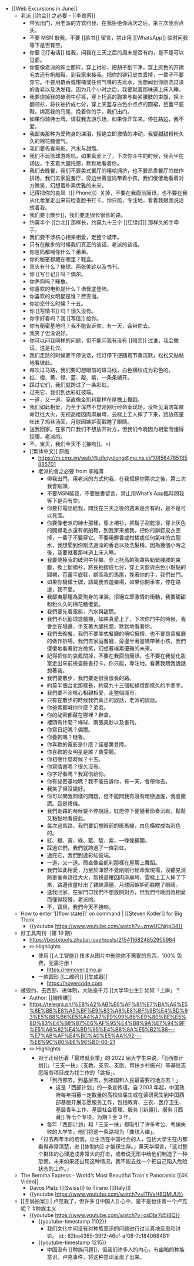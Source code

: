 - [[Web Excursions in June]]
	- 老派 [[约会]] 之必要 - [[李维菁]]
		- 带我出门，用老派的方式约我，在我拒绝你两次之后，第三次我会点头。
		- 不要 MSN 敲我，不要 [[脸书]] 留言，禁止用 [[WhatsApp]] 临时问我等下是否有空。
		- 你要 [[打电话]] 给我，问我在三天之后的周末是否有约，是不是可以见面。
		- 你要像老派的绅士那样，穿上衬衫，把胡子刮干净，穿上灰色的开襟毛衣还有帆船鞋，到我家来接我。把你的铆钉皮衣丢掉，一辈子不要穿它。不要用麝香或柑橘或任何气味的古龙水，我想闻到你刚洗过澡的香皂以及洗发精。因为几个小时之后，我要就着那味道上床入睡。
		- 我要烧掉我的破洞牛仔裤，穿上托高的胸罩与勒紧腰肢的束腹，换上翻领衫，将长袖折成七分，穿上天蓝与白色小点点的圆裙，芭蕾平底鞋，绑高我的马尾，挽着你的手，我们出门。
		- 如果你骑伟士牌，请载我去游乐场，如果你开车来，停在路边，我不爱。
		- 我鄙夷那种为爱殉身的涕泪，拒绝立即激情的冲动，我要甜甜粉粉久久的棉花糖傻气。
		- 我们要先看电影，汽水与甜筒。
		- 我们不玩篮球游戏机，如果真爱上了，下次你斗牛的时候，我会坐在场边，手支着大腿托腮，默默地看着你。
		- 我们去晚餐，我们不要美式餐厅的嘻哈拥挤，也不要昂贵餐厅的做作排场，我们去家庭餐厅，旁边坐着爸妈带着小孩，我们傻傻地看着对方微笑，幻想着朴素优雅的未来。
		- 记得把你的哀凤（[[iPhone]]）关掉，不要在我面前简讯，也不要在我从化妆室走出来前检查脸书打卡。你只能，专注地，看着我跟我说话想着我。
		- 我们要 [[散步]]，我们要走很长很长的路。
		- 约莫半个 [[台北]] 那样长，约莫九十三个 [[红绿灯]] 那样久的手牵手。
		- 我们要不涉核心相亲相爱，走整个城市。
		- 只有在散步的时候我们真正的谈话，老派的谈话。
		- 你爸妈都喊你什么？弟弟。
		- 你的秘密都藏在哪里？鞋盒。
		- 里头有什么？棒球、两张美钞以及书刊。
		- 你 [[写日记]] 吗？偶尔。
		- 你养狗吗？眯鲁。
		- 你喜欢的电影是什么？诺曼底登陆。
		- 你喜欢的女明星是谁？费雯丽。
		- 你初恋什么时候？十五。
		- 你 [[写情书]] 吗？很久没有。
		- 你字好看吗？我 [[写信]] 给你。
		- 你有秘密基地吗？我不能告诉你，有一天，会带你去。
		- 我笑了但没说好。
		- 你可以问我同样的问题，但不能问我有没有 [[暗恋]] 过谁，我会撒谎。这是礼仪。
		- 我们走路的时候要不停说话，红灯停下便随着节奏沉默，松松又黏黏地看彼此。
		- 每次过马路，我们要幻想眼前的斑马线，白色横纹成为彩色的。
		- 红、橙、黄、绿、蓝、靛、紫，一条条铺开。
		- 踩过它们，我们就跨过了一条彩虹。
		- 过完它，我们到达彩虹彼端。
		- 一道，又一道。简直像金凯利那样在屋檐上舞蹈。
		- 我们如此相爱，乃至于浑然不觉刚刚行经命案现场，没听见消防车催命赶往大火，无视高楼因肉麻崩垮，云梯上工人摔了下来，路边孩童吐出了鸡丝汤面，月球因嫉妒而戳瞎了眼睛。
		- 送我回家。在家门口我们不想放开对方，但我们今晚因为相爱而懂得狡猾，老派的。
		- 不，宝贝，我们今天不 [[接吻]]。>)
		- [[繁体中文]] 原版
			- https://m.cmx.im/web/@zifeiyulong@me.ns.ci/108564785135885701
			- 老派約會之必要 from 李維菁
				- 帶我出門，用老派的方式約我，在我拒絕你兩次之後，第三次我會點頭。
				- 不要MSN敲我，不要臉書留言，禁止用What’s App臨時問我等下是否有空。
				- 你要打電話給我，問我在三天之後的週末是否有約，是不是可以見面。
				- 你要像老派的紳士那樣，穿上襯衫，把鬍子刮乾淨，穿上灰色的開襟毛衣還有帆船鞋，到我家來接我。把你的鉚釘皮衣丟掉，一輩子不要穿它。不要用麝香或柑橘或任何氣味的古龍水，我想聞到你剛洗過澡的香皂以及洗髮精。因為幾個小時之後，我要就著那味道上床入睡。
				- 我要燒掉我的破洞牛仔褲，穿上托高的胸罩與勒緊腰肢的束腹，換上翻領衫，將長袖摺成七分，穿上天藍與白色小點點的圓裙，芭蕾平底鞋，綁高我的馬尾，挽著你的手，我們出門。
				- 如果你騎偉士牌，請載我去遊樂場，如果你開車來，停在路邊，我不愛。
				- 我鄙夷那種為愛殉身的涕淚，拒絕立即激情的衝動，我要甜甜粉粉久久的棉花糖傻氣。
				- 我們要先看電影，汽水與甜筒。
				- 我們不玩籃球遊戲機，如果真愛上了，下次你鬥牛的時候，我會坐在場邊，手支著大腿托腮，默默地看著你。
				- 我們去晚餐，我們不要美式餐廳的嘻哈擁擠，也不要昂貴餐廳的做作排場，我們去家庭餐廳，旁邊坐著爸媽帶著小孩，我們傻傻地看著對方微笑，幻想著樸素優雅的未來。
				- 記得把你的哀鳳關掉，不要在我面前簡訊，也不要在我從化妝室走出來前檢查臉書打卡。你只能，專注地，看著我跟我說話想著我。
				- 我們要散步，我們要走很長很長的路。
				- 約莫半個台北那樣長，約莫九十三個紅綠燈那樣久的手牽手。
				- 我們要不涉核心相親相愛，走整個城市。
				- 只有在散步的時候我們真正的談話，老派的談話。
				- 你爸媽都喊你什麼？弟弟。
				- 你的祕密都藏在哪裡？鞋盒。
				- 裡頭有什麼？棒球、兩張美鈔以及書刊。
				- 你寫日記嗎？偶爾。
				- 你養狗嗎？瞇魯。
				- 你喜歡的電影是什麼？諾曼第登陸。
				- 你喜歡的女明星是誰？費雯麗。
				- 你初戀什麼時候？十五。
				- 你寫情書嗎？很久沒有。
				- 你字好看嗎？我寫信給你。
				- 你有祕密基地嗎？我不能告訴你，有一天，會帶你去。
				- 我笑了但沒說好。
				- 你可以問我同樣的問題，但不能問我有沒有暗戀過誰，我會撒謊。這是禮儀。
				- 我們走路的時候要不停說話，紅燈停下便隨著節奏沉默，鬆鬆又黏黏地看彼此。
				- 每次過馬路，我們要幻想眼前的斑馬線，白色橫紋成為彩色的。
				- 紅、橙、黃、綠、藍、靛、紫，一條條鋪開。
				- 踩過它們，我們就跨過了一條彩虹。
				- 過完它，我們到達彩虹彼端。
				- 一道，又一道。簡直像金凱利那樣在屋簷上舞蹈。
				- 我們如此相愛，乃至於渾然不覺剛剛行經命案現場，沒聽見消防車催命趕往大火，無視高樓因肉麻崩垮，雲梯上工人摔了下來，路邊孩童吐出了雞絲湯麵，月球因嫉妒而戳瞎了眼睛。
				- 送我回家。在家門口我們不想放開對方，但我們今晚因為相愛而懂得狡猾，老派的。
				- 不，寶貝，我們今天不接吻。
	- How to enter ‘[[flow state]]’ on command | [[Steven Kotler]] for Big Think
		- {{youtube https://www.youtube.com/watch?v=znwUCNrjpD4}}
	- 好工具周刊（第 19 期）
		- https://bestxtools.zhubai.love/posts/2154116824852905984
		- ✏️ Highlights
			- 使用 [[人工智能]] 技术从图片中删除你不需要的东西，100% 免费，无需注册！
				- https://remover.zmo.ai
			- 一款圆形 [[二维码]] [[生成器]]
				- https://hovercode.com
	- 被毁约、去西部、进体制，大陆逾千万 [[大学毕业生]] 如何「上岸」？
		- Author: [[端传媒]]
		- https://telegra.ph/%E8%A2%AB%E6%AF%81%E7%BA%A6%E5%8E%BB%E8%A5%BF%E9%83%A8%E8%BF%9B%E4%BD%93%E5%88%B6%E5%A4%A7%E9%99%86%E9%80%BE%E5%8D%83%E4%B8%87%E6%AF%95%E4%B8%9A%E7%94%9F%E5%A6%82%E4%BD%95%E4%B8%8A%E5%B2%B8---%E7%AB%AF%E4%BC%A0%E5%AA%92---%E6%9C%80%E6%96%B0-06-21
		- ✏️ Highlights
			- 对于正经历着「最难就业季」的 2022 届大学生来说，「[[西部计划]]」「三支一扶」（支教、支农、支医、帮扶乡村振兴）等基层志愿服务项目成为找工作的「跳板」。
				- 「到西部去，到基层去，到祖国和人民最需要的地方去！」
					- 这是「西部计划」的一条宣传语。自 2003 年起，中国政府每年招募一定数量的高校应届生或在读研究生到中国西部基层开展志愿服务工作，包括教育、三农、医疗卫生、基层青年工作、基层社会管理、服务 [[新疆]]、服务 [[西藏]] 等七个专项，为期 1 至 3 年。
				- 每年「西部计划」和「三支一扶」都吸引了许多考公、考编失败的大学生，他们将这一条路视为「曲线入编」。
			- 「过去两年半的疫情，让生活在中国社会的人，包括大学生在内都看得非常清楚，进 [[体制内]] 才能保生存。」黄天华坦言，「这对整个群体的心理造成非常大的打击，或者说无形中给他们制造了一种恐慌，未来如果还出现这种情况，我不能去找一个把自己陷入危险状态的工作。」
	- The Bernina Express - World’s Most Beautiful Train's Panoramic [[4K Video]]
		- Davos Platz ([[Swiss]]) to Tirano ([[Italy]])
		- {{youtube https://www.youtube.com/watch?v=lTlVxH6QMUU}}
	- [[王局拍案]] | 卢克栽了，但许多 [[中国人]] 心中，是不是也住着一个卢克呢？ #种族主义
		- {{youtube https://www.youtube.com/watch?v=oxDbr7d5IBQ}}
			- {{youtube-timestamp 1102}}
				- 我们文化中间没有对种族意识的问题进行过认真地反思和讨论。
				  id:: 62be4385-39f2-46cf-af08-7c184068481f
			- {{youtube-timestamp 1215}}
				- 中国没有 [[种族问题]]，但我们许多人的内心，有幽暗的种族意识。卢克事件，将这种意识呈现了出来。